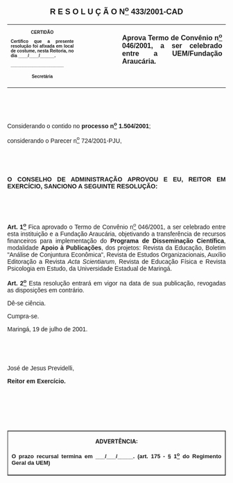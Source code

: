 <BODY>

<B><FONT FACE="Arial" SIZE=4><P ALIGN="CENTER"><A NAME="_Toc445798786"></P>
<P ALIGN="CENTER">R E S O L U &Ccedil; &Atilde; O  N<U><SUP>o</U></SUP>  433/2001-CAD</P>
</B></FONT><FONT FACE="Arial"><P ALIGN="JUSTIFY"></P></FONT>
<TABLE CELLSPACING=0 BORDER=0 CELLPADDING=7 WIDTH=612>
<TR><TD WIDTH="32%" VALIGN="TOP">
<B><FONT FACE="Arial" SIZE=1><P ALIGN="CENTER">CERTID&Atilde;O</P>
<P ALIGN="JUSTIFY">   Certifico que a presente resolu&ccedil;&atilde;o foi afixada em local de costume, nesta Reitoria, no dia ____/____/______.</P>
<P ALIGN="JUSTIFY"></P>
<P ALIGN="JUSTIFY">______________________</P>
<P ALIGN="CENTER">Secret&aacute;ria</B></FONT></TD>
<TD WIDTH="19%" VALIGN="TOP">&nbsp;</TD>
<TD WIDTH="49%" VALIGN="TOP">
<B><FONT FACE="Arial"><P ALIGN="JUSTIFY">Aprova Termo de Conv&ecirc;nio n<U><SUP>o</U></SUP> 046/2001, a ser celebrado entre a UEM/Funda&ccedil;&atilde;o Arauc&aacute;ria.</B></FONT></TD>
</TR>
</TABLE>

<FONT FACE="Arial"><P ALIGN="JUSTIFY"></P>
<P ALIGN="JUSTIFY">&nbsp;</P>
<P ALIGN="JUSTIFY">&nbsp;</P>
<P ALIGN="JUSTIFY">&#9;Considerando o contido no <B>processo n<U><SUP>o</U></SUP> 1.504/2001</B>;</P>
<P ALIGN="JUSTIFY">&#9;considerando o Parecer n<U><SUP>o</U></SUP> 724/2001-PJU,</P>
<P ALIGN="JUSTIFY"></P>
<P ALIGN="JUSTIFY">&nbsp;</P>
<P ALIGN="JUSTIFY">&nbsp;</P>
<B><P ALIGN="JUSTIFY">O CONSELHO DE ADMINISTRA&Ccedil;&Atilde;O APROVOU E EU, REITOR EM EXERC&Iacute;CIO, SANCIONO A SEGUINTE RESOLU&Ccedil;&Atilde;O:</P>
</B><P ALIGN="JUSTIFY"></P>
<P ALIGN="JUSTIFY">&nbsp;</P>
<P ALIGN="JUSTIFY">&nbsp;</P>
<B><P ALIGN="JUSTIFY">Art. 1<U><SUP>o</B></U></SUP> Fica aprovado o Termo de Conv&ecirc;nio n<U><SUP>o</U></SUP> 046/2001, a ser celebrado entre esta institui&ccedil;&atilde;o e a Funda&ccedil;&atilde;o Arauc&aacute;ria, objetivando a transfer&ecirc;ncia de recursos financeiros para implementa&ccedil;&atilde;o do <B>Programa de Dissemina&ccedil;&atilde;o Cient&iacute;fica</B>, modalidade <B>Apoio &agrave; Publica&ccedil;&otilde;es</B>, dos projetos: Revista da Educa&ccedil;&atilde;o, Boletim &quot;An&aacute;lise de Conjuntura Econ&ocirc;mica&quot;, Revista de Estudos Organizacionais, Aux&iacute;lio Editora&ccedil;&atilde;o a Revista <I>Acta Scientiarum</I>, Revista de Educa&ccedil;&atilde;o F&iacute;sica e Revista Psicologia em Estudo, da Universidade Estadual de Maring&aacute;.</P>
<B><P ALIGN="JUSTIFY">Art. 2<U><SUP>o</U></SUP> </B>Esta resolu&ccedil;&atilde;o entrar&aacute; em vigor na data de sua publica&ccedil;&atilde;o, revogadas as disposi&ccedil;&otilde;es em contr&aacute;rio.</P>
<P ALIGN="JUSTIFY">&#9;D&ecirc;-se ci&ecirc;ncia.</P>
<P ALIGN="JUSTIFY">&#9;Cumpra-se.</P>
<P ALIGN="JUSTIFY">Maring&aacute;, 19 de julho de 2001.</P>
<P ALIGN="JUSTIFY"></P>
<P ALIGN="JUSTIFY">&nbsp;</P>
<P ALIGN="JUSTIFY">&nbsp;</P>
<P ALIGN="JUSTIFY">Jos&eacute; de Jesus Previdelli,</P>
<B><P ALIGN="JUSTIFY">Reitor em Exerc&iacute;cio.</P>
<P ALIGN="JUSTIFY"></P>
<P ALIGN="JUSTIFY">&nbsp;</P>
<P ALIGN="JUSTIFY">&nbsp;</P>
<P ALIGN="JUSTIFY">&nbsp;</P></B></FONT>
<TABLE BORDER CELLSPACING=1 CELLPADDING=4 WIDTH=207>
<TR><TD VALIGN="TOP">
<B><FONT SIZE=2><P ALIGN="CENTER">ADVERT&Ecirc;NCIA:</P>
</FONT><FONT FACE="Arial" SIZE=2><P ALIGN="JUSTIFY">O prazo recursal termina em ___/___/_____. (art. 175 - § 1<U><SUP>o</U></SUP> do Regimento Geral da UEM)</B></FONT></TD>
</TR>
</TABLE>

<FONT SIZE=2><P></A></P></FONT></BODY>
